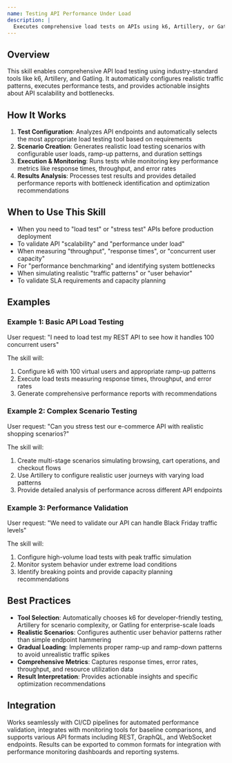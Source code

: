 ```yaml
---
name: Testing API Performance Under Load
description: |
  Executes comprehensive load tests on APIs using k6, Artillery, or Gatling to measure performance, identify bottlenecks, and validate scalability under realistic traffic patterns. Activates when users mention "load test", "stress test", "performance test", "API load", "traffic simulation", "concurrent users", "throughput testing", or "scalability validation". Automatically selects appropriate testing tools, configures realistic scenarios, and provides detailed performance metrics and recommendations.
---
```


## Overview

This skill enables comprehensive API load testing using industry-standard tools like k6, Artillery, and Gatling. It automatically configures realistic traffic patterns, executes performance tests, and provides actionable insights about API scalability and bottlenecks.

## How It Works

1. **Test Configuration**: Analyzes API endpoints and automatically selects the most appropriate load testing tool based on requirements
2. **Scenario Creation**: Generates realistic load testing scenarios with configurable user loads, ramp-up patterns, and duration settings
3. **Execution & Monitoring**: Runs tests while monitoring key performance metrics like response times, throughput, and error rates
4. **Results Analysis**: Processes test results and provides detailed performance reports with bottleneck identification and optimization recommendations

## When to Use This Skill

- When you need to "load test" or "stress test" APIs before production deployment
- To validate API "scalability" and "performance under load"
- When measuring "throughput", "response times", or "concurrent user capacity"
- For "performance benchmarking" and identifying system bottlenecks
- When simulating realistic "traffic patterns" or "user behavior"
- To validate SLA requirements and capacity planning

## Examples

### Example 1: Basic API Load Testing
User request: "I need to load test my REST API to see how it handles 100 concurrent users"

The skill will:
1. Configure k6 with 100 virtual users and appropriate ramp-up patterns
2. Execute load tests measuring response times, throughput, and error rates
3. Generate comprehensive performance reports with recommendations

### Example 2: Complex Scenario Testing
User request: "Can you stress test our e-commerce API with realistic shopping scenarios?"

The skill will:
1. Create multi-stage scenarios simulating browsing, cart operations, and checkout flows
2. Use Artillery to configure realistic user journeys with varying load patterns
3. Provide detailed analysis of performance across different API endpoints

### Example 3: Performance Validation
User request: "We need to validate our API can handle Black Friday traffic levels"

The skill will:
1. Configure high-volume load tests with peak traffic simulation
2. Monitor system behavior under extreme load conditions
3. Identify breaking points and provide capacity planning recommendations

## Best Practices

- **Tool Selection**: Automatically chooses k6 for developer-friendly testing, Artillery for scenario complexity, or Gatling for enterprise-scale loads
- **Realistic Scenarios**: Configures authentic user behavior patterns rather than simple endpoint hammering
- **Gradual Loading**: Implements proper ramp-up and ramp-down patterns to avoid unrealistic traffic spikes
- **Comprehensive Metrics**: Captures response times, error rates, throughput, and resource utilization data
- **Result Interpretation**: Provides actionable insights and specific optimization recommendations

## Integration

Works seamlessly with CI/CD pipelines for automated performance validation, integrates with monitoring tools for baseline comparisons, and supports various API formats including REST, GraphQL, and WebSocket endpoints. Results can be exported to common formats for integration with performance monitoring dashboards and reporting systems.